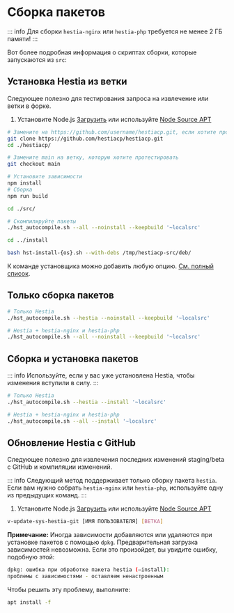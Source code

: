 # Сборка пакетов

::: info
Для сборки `hestia-nginx` или `hestia-php` требуется не менее 2 ГБ памяти!
:::

Вот более подробная информация о скриптах сборки, которые запускаются из `src`:

## Установка Hestia из ветки

Следующее полезно для тестирования запроса на извлечение или ветки в форке.

1. Установите Node.js [Загрузить](https://nodejs.org/en/download) или используйте [Node Source APT](https://github.com/nodesource/distributions)

```bash
# Замените на https://github.com/username/hestiacp.git, если хотите протестировать ветку, которую создали сами
git clone https://github.com/hestiacp/hestiacp.git
cd ./hestiacp/

# Замените main на ветку, которую хотите протестировать
git checkout main

# Установите зависимости
npm install
# Сборка
npm run build

cd ./src/

# Скомпилируйте пакеты
./hst_autocompile.sh --all --noinstall --keepbuild '~localsrc'

cd ../install

bash hst-install-{os}.sh --with-debs /tmp/hestiacp-src/deb/
```

К команде установщика можно добавить любую опцию. [См. полный список](../introduction/getting-started#list-of-installation-options).

## Только сборка пакетов

```bash
# Только Hestia
./hst_autocompile.sh --hestia --noinstall --keepbuild '~localsrc'
```

```bash
# Hestia + hestia-nginx и hestia-php
./hst_autocompile.sh --all --noinstall --keepbuild '~localsrc'
```

## Сборка и установка пакетов

::: info
Используйте, если у вас уже установлена ​​Hestia, чтобы изменения вступили в силу.
:::

```bash
# Только Hestia
./hst_autocompile.sh --hestia --install '~localsrc'
```

```bash
# Hestia + hestia-nginx и hestia-php
./hst_autocompile.sh --all --install '~localsrc'
```

## Обновление Hestia с GitHub

Следующее полезно для извлечения последних изменений staging/beta с GitHub и компиляции изменений.

::: info
Следующий метод поддерживает только сборку пакета `hestia`. Если вам нужно собрать `hestia-nginx` или `hestia-php`, используйте одну из предыдущих команд.
:::

1. Установите Node.js [Загрузить](https://nodejs.org/en/download) или используйте [Node Source APT](https://github.com/nodesource/distributions)

```bash
v-update-sys-hestia-git [ИМЯ ПОЛЬЗОВАТЕЛЯ] [ВЕТКА]
```

**Примечание:** Иногда зависимости добавляются или удаляются при установке пакетов с помощью `dpkg`. Предварительная загрузка зависимостей невозможна. Если это произойдет, вы увидите ошибку, подобную этой:

```bash
dpkg: ошибка при обработке пакета hestia (–install):
проблемы с зависимостями - оставляем ненастроенным
```

Чтобы решить эту проблему, выполните:

```bash
apt install -f
```